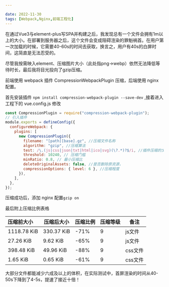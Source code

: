```yaml
---

date: 2022-11-30
tags: [Webpack,Nginx,前端工程化]
---
```



在通过Vue3与element-plus写SPA并构建之后，我发现总有一个文件会拥有1m以上的大小。在部署到服务器之后，这个文件会变成阻碍渲染的罪魁祸首。在用户第一次加载的时候，它需要40-60s的时间去获取，换言之，用户有40s的白屏时间，这简直是无法忍受的。

尽管我按需映入element、压缩图片大小（此处指png->webp）依然无法降低等待时长，最后我将目光投向了gzip压缩。

前端使用 webpack 插件 CompressionWebpackPlugin 压缩，后端使用 nginx 配置。

首先安装插件 `npm install compression-webpack-plugin --save-dev` ,接着进入工程下的 vue.config.js 修改

```JavaScript
const CompressionPlugin = require("compression-webpack-plugin");
// 引入插件
module.exports = defineConfig({
  configureWebpack: {
    plugins: [
      new CompressionPlugin({
        filename: "[path][base].gz", //压缩文件名称
        algorithm: "gzip", //压缩算法
        test: /\.(js|css|json|txt|html|ico|svg)(\?.*)?$/i, //插件压缩的文件
        threshold: 10240, // 压缩门槛
        minRatio: 0.8, // 最小压缩比
        deleteOriginalAssets: false, //是否删除原资源，
        compressionOptions: { level: 6 }, //压缩程度
      }),
    ],
  },
});

```

压缩成功后，添加 nginx 配置`gzip on` 

最后附上压缩比例表格

| 压缩前大小  | 压缩后大小 | 压缩比例 | 压缩等级 | 备注    |
| :---------- | ---------- | -------- | -------- | ------- |
| 1118.78 KiB | 330.37 KiB | -71%     | 9        | js文件  |
| 27.26 KiB   | 9.62 KiB   | -65%     | 9        | js文件  |
| 398.48 KiB  | 49.96 KiB  | -88%     | 9        | css文件 |
| 1.65 KiB    | 0.65 KiB   | -61%     | 9        | css文件 |

大部分文件都能减少六成及以上的体积，在实际测试中，首屏渲染的时间从40-50s下降到了4-5s，提速了接近十倍！
